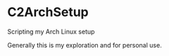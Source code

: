 # C2ArchSetup
Scripting my Arch Linux setup

Generally this is my exploration and for personal use. 
